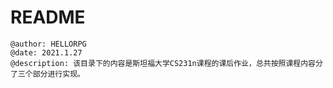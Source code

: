 # README

```wiki
@author: HELLORPG
@date: 2021.1.27
@description: 该目录下的内容是斯坦福大学CS231n课程的课后作业，总共按照课程内容分了三个部分进行实现。
```

